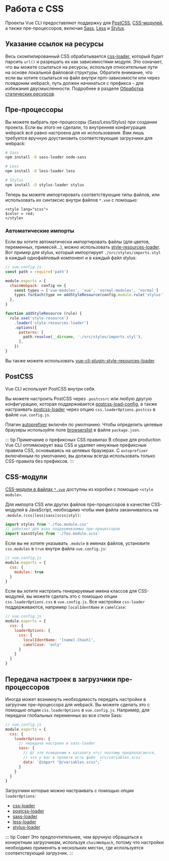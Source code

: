 # Работа с CSS

Проекты Vue CLI предоставляют поддержку для [PostCSS](http://postcss.org/), [CSS-модулей](https://github.com/css-modules/css-modules), а также пре-процессоров, включая [Sass](https://sass-lang.com/), [Less](http://lesscss.org/) и [Stylus](http://stylus-lang.com/).

## Указание ссылок на ресурсы

Весь скомпилированный CSS обрабатывается [css-loader](https://github.com/webpack-contrib/css-loader), который будет парсить `url()` и разрешать их как зависимостями модуля. Это означает, что вы можете ссылаться на ресурсы, используя относительные пути на основе локальной файловой структуры. Обратите внимание, что если вы хотите ссылаться на файл внутри npm-зависимости или через псевдоним webpack, путь должен начинаться с префикса `~` для избежания двусмысленности. Подробнее в разделе [Обработка статических ресурсов](./html-and-static-assets.md#обработка-статических-ресурсов).

## Пре-процессоры

Вы можете выбрать пре-процессоры (Sass/Less/Stylus) при создании проекта. Если вы этого не сделали, то внутренняя конфигурация webpack всё равно настроена для их использования. Вам лишь требуется вручную доустановить соответствующие загрузчики для webpack:

``` bash
# Sass
npm install -D sass-loader node-sass

# Less
npm install -D less-loader less

# Stylus
npm install -D stylus-loader stylus
```

Теперь вы можете импортировать соответствующие типы файлов, или использовать их синтаксис внутри файлов `*.vue` с помощью:

``` vue
<style lang="scss">
$color = red;
</style>
```

### Автоматические импорты

Если вы хотите автоматически импортировать файлы (для цветов, переменных, примесей...), можно использовать [style-resources-loader](https://github.com/yenshih/style-resources-loader). Вот пример для stylus, который импортирует `./src/styles/imports.styl` в каждый однофайловый компонент и в каждый файл stylus:

```js
// vue.config.js
const path = require('path')

module.exports = {
  chainWebpack: config => {
    const types = ['vue-modules', 'vue', 'normal-modules', 'normal']
    types.forEach(type => addStyleResource(config.module.rule('stylus').oneOf(type)))
  },
}

function addStyleResource (rule) {
  rule.use('style-resource')
    .loader('style-resources-loader')
    .options({
      patterns: [
        path.resolve(__dirname, './src/styles/imports.styl'),
      ],
    })
}
```

Вы также можете использовать [vue-cli-plugin-style-resources-loader](https://www.npmjs.com/package/vue-cli-plugin-style-resources-loader).

## PostCSS

Vue CLI использует PostCSS внутри себя.

Вы можете настроить PostCSS через `.postcssrc` или любую другую конфигурацию, которая поддерживается [postcss-load-config](https://github.com/michael-ciniawsky/postcss-load-config), а также настраивать [postcss-loader](https://github.com/postcss/postcss-loader) через опцию `css.loaderOptions.postcss` в файле `vue.config.js`.

Плагин [autoprefixer](https://github.com/postcss/autoprefixer) включён по умолчанию. Чтобы определить целевые браузеры используйте поле [browserslist](../guide/browser-compatibility.html#browserslist) в файле `package.json`.

::: tip Примечание о префиксных CSS правилах
В сборке для production Vue CLI оптимизирует ваш CSS и удаляет ненужные префиксные правила CSS, основываясь на целевых браузерах. С `autoprefixer` включённым по умолчанию, вы должны всегда использовать только CSS-правила без префиксов.
:::

## CSS-модули

[CSS-модули в файлах `*.vue`](https://vue-loader.vuejs.org/ru/guide/css-modules.html) доступны из коробки с помощью `<style module>`.

Для импорта CSS или других файлов пре-процессоров в качестве CSS-модулей в JavaScript, необходимо чтобы имя файла заканчивалось на `.module.(css|less|sass|scss|styl)`:

``` js
import styles from './foo.module.css'
// работает для всех поддерживаемых пре-процессоров
import sassStyles from './foo.module.scss'
```

Если вы не хотите указывать `.module` в именах файлов, установите `css.modules` в `true` внутри файла `vue.config.js`:

``` js
// vue.config.js
module.exports = {
  css: {
    modules: true
  }
}
```

Если вы хотите настроить генерируемые имена классов для CSS-модулей, вы можете сделать это с помощью опции `css.loaderOptions.css` в `vue.config.js`. Все настройки `css-loader` поддерживаются, например `localIdentName` и `camelCase`:

``` js
// vue.config.js
module.exports = {
  css: {
    loaderOptions: {
      css: {
        localIdentName: '[name]-[hash]',
        camelCase: 'only'
      }
    }
  }
}
```

## Передача настроек в загрузчики пре-процессоров

Иногда может возникнуть необходимость передать настройки в загрузчик пре-процессора для webpack. Вы можете сделать это с помощью опции `css.loaderOptions` в `vue.config.js`. Например, для передачи глобальных переменных во все стили Sass:

``` js
// vue.config.js
module.exports = {
  css: {
    loaderOptions: {
      // передача настроек в sass-loader
      sass: {
        // @/ это псевдоним к каталогу src/ поэтому предполагается,
        // что у вас в проекте есть файл `src/variables.scss`
        data: `@import "@/variables.scss";`
      }
    }
  }
}
```

Загрузчики которые можно настраивать с помощью опции `loaderOptions`:

- [css-loader](https://github.com/webpack-contrib/css-loader)
- [postcss-loader](https://github.com/postcss/postcss-loader)
- [sass-loader](https://github.com/webpack-contrib/sass-loader)
- [less-loader](https://github.com/webpack-contrib/less-loader)
- [stylus-loader](https://github.com/shama/stylus-loader)

::: tip Совет
Это предпочтительнее, чем вручную обращаться к конкретным загрузчикам, используя `chainWebpack`, потому что настройки необходимо применять в нескольких местах, где используется соответствующий загрузчик.
:::
